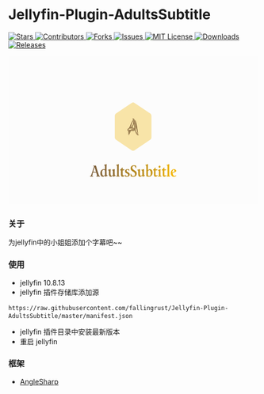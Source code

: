 

# Jellyfin-Plugin-AdultsSubtitle

<a href="https://github.com/fallingrust/Jellyfin-Plugin-AdultsSubtitle/stargazers">
  <img alt="Stars" src="https://img.shields.io/github/stars/fallingrust/Jellyfin-Plugin-AdultsSubtitle.svg?style=flat-square">
</a>
<a href="https://github.com/fallingrust/Jellyfin-Plugin-AdultsSubtitle/graphs/contributors">
<img alt="Contributors" src="https://img.shields.io/github/contributors/fallingrust/Jellyfin-Plugin-AdultsSubtitle.svg?style=flat-square">
</a>
<a href="https://github.com/fallingrust/Jellyfin-Plugin-AdultsSubtitle/network/members">
<img alt="Forks" src="https://img.shields.io/github/forks/fallingrust/Jellyfin-Plugin-AdultsSubtitle.svg?style=flat-square">
</a>
<a href="https://img.shields.io/github/issues/fallingrust/Jellyfin-Plugin-AdultsSubtitle.svg">
<img alt="Issues" src="https://img.shields.io/github/issues/fallingrust/Jellyfin-Plugin-AdultsSubtitle.svg?style=flat-square">
</a>
<a href="https://github.com/fallingrust/Jellyfin-Plugin-AdultsSubtitle/blob/master/LICENSE.txt">
<img alt="MIT License" src="https://img.shields.io/github/v/release/fallingrust/Jellyfin-Plugin-AdultsSubtitle?include_prereleases&logo=smartthings">
</a>
<a href="https://github.com/fallingrust/Jellyfin-Plugin-AdultsSubtitle">
<img alt="Downloads" src="https://img.shields.io/github/downloads/fallingrust/Jellyfin-Plugin-AdultsSubtitle/total">
</a>
<a href="https://github.com/fallingrust/Jellyfin-Plugin-AdultsSubtitle/releases">
<img alt="Releases" src="https://img.shields.io/github/v/release/fallingrust/Jellyfin-Plugin-AdultsSubtitle?include_prereleases&logo=smartthings">
</a>

<p align="center">
  <a href="https://github.com/fallingrust/Jellyfin-Plugin-AdultsSubtitle/">
    <img src="Jellyfin-Plugin-AdultsSubtitle/logo.png" alt="Logo" width="985" height="300">
  </a>

### 关于

为jellyfin中的小姐姐添加个字幕吧~~

### 使用

- jellyfin 10.8.13
- jellyfin 插件存储库添加源

```
https://raw.githubusercontent.com/fallingrust/Jellyfin-Plugin-AdultsSubtitle/master/manifest.json
```

- jellyfin 插件目录中安装最新版本
- 重启 jellyfin

### 框架

- [AngleSharp](https://github.com/AngleSharp/AngleSharp)

